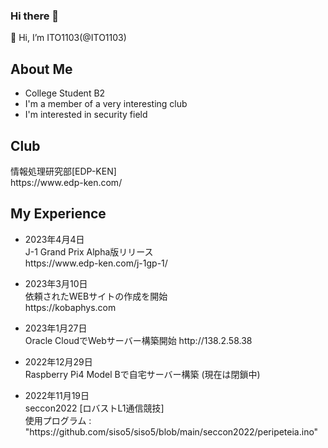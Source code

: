 ### Hi there 👋

<!--
**ITO1103/ITO1103** is a ✨ _special_ ✨ repository because its `README.md` (this file) appears on your GitHub profile.

Here are some ideas to get you started:

- 🔭 I’m currently working on ...
- 🌱 I’m currently learning ...
- 👯 I’m looking to collaborate on ...
- 🤔 I’m looking for help with ...
- 💬 Ask me about ...
- 📫 How to reach me: ...
- 😄 Pronouns: ...
- ⚡ Fun fact: ...
-->
👋 Hi, I’m ITO1103(@ITO1103)
<h2>About Me</h2>
<ul>
    <li>College Student B2</li>
    <li>I'm a member of a very interesting club</li>
    <li>I'm interested in security field</li>
</ul>

<h2>Club</h2>
情報処理研究部[EDP-KEN]<br>
https://www.edp-ken.com/

<h2>My Experience</h2>
<ul>
    <li>2023年4月4日</li>
    J-1 Grand Prix Alpha版リリース<br>
    https://www.edp-ken.com/j-1gp-1/
</ul>
<ul>
    <li>2023年3月10日</li>
    依頼されたWEBサイトの作成を開始<br>
    https://kobaphys.com
</ul>
<ul>
    <li>2023年1月27日</li>
    Oracle CloudでWebサーバー構築開始
    http://138.2.58.38
</ul>
<ul>
    <li>2022年12月29日</li>
    Raspberry Pi4 Model Bで自宅サーバー構築
    (現在は閉鎖中)
</ul>
<ul>
    <li>2022年11月19日</li>
    seccon2022 [ロバストL1通信競技]<br>
    使用プログラム : "https://github.com/siso5/siso5/blob/main/seccon2022/peripeteia.ino" 
</ul>